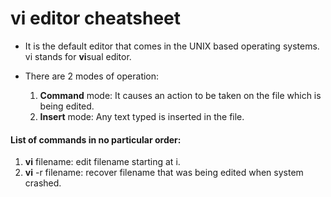 # vi editor cheatsheet

* It is the default editor that comes in the UNIX based operating systems. vi stands for **vi**sual editor.

* There are 2 modes of operation:  
   1. **Command** mode: It causes an action to be taken on the file which is being edited.  
   2. **Insert** mode: Any text typed is inserted in the file.  

#### List of commands in no particular order:  
1. **vi** filename: edit filename starting at i.
2. **vi** -r filename: recover filename that was being edited when system crashed. 


